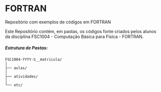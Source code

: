 FORTRAN
=========

Repositório com exemplos de códigos em FORTRAN

Este Repositório contém, em pastas, os códigos fonte criados pelos alunos
da disciplina FSC1004 - Computação Básica para Física - FORTRAN.

##### Estrutura de Pastas: 

    FSC1004-YYYY-S__matricula/
    │
    ├── aulas/
    │    
    ├── atividades/
    │    
    └── etc/


